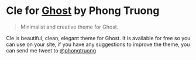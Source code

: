 # Cle for [Ghost](https://ghost.org) by Phong Truong
> Minimalist and creative theme for Ghost.

Cle is beautiful, clean, elegant theme for Ghost.  It is available for free so you can use on your site, if you have any suggestions to improve the theme, you can send me tweet to [@phongtruong](https://twitter/phongtruongg)


